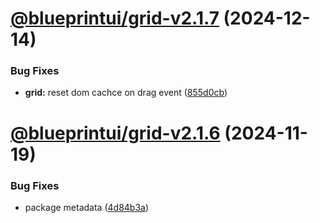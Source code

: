 # [@blueprintui/grid-v2.1.7](https://github.com/blueprintui/blueprintui/compare/@blueprintui/grid-v2.1.6...@blueprintui/grid-v2.1.7) (2024-12-14)


### Bug Fixes

* **grid:** reset dom cachce on drag event ([855d0cb](https://github.com/blueprintui/blueprintui/commit/855d0cbdd0ddfa58dbd90d135c10af45f3f974a6))

# [@blueprintui/grid-v2.1.6](https://github.com/blueprintui/blueprintui/compare/@blueprintui/grid-v2.1.5...@blueprintui/grid-v2.1.6) (2024-11-19)


### Bug Fixes

* package metadata ([4d84b3a](https://github.com/blueprintui/blueprintui/commit/4d84b3a717074c70f0d7816efee57f4381e90d4a))
